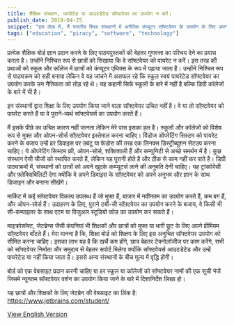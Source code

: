 ```yaml
---
title: शैक्षिक संस्थान, पायरेटेड या आउटडेटेड सॉफ्टवेयर का उपयोग न करें।
publish_date: 2019-04-25
snippet: "इस लेख में, मैं भारतीय शिक्षा संस्थानों में अनैतिक कंप्यूटर सॉफ्टवेयर के उपयोग के लिए अपनी टिप्पणियों और संभावित समाधानों को साझा कर रहा हूं"
tags: ["education", "piracy", "software", "technology"]
---
```


प्रत्येक शैक्षिक बोर्ड ज्ञान प्रदान करने के लिए पाठ्यपुस्तकों की बेहतर गुणवत्ता का परिचय देने का प्रयास करता है। उन्होंने निश्चित रूप से छात्रों को सिखाया कि वे सॉफ्टवेयर को पायरेट न करें। इस तरह की प्रथाओं को स्कूल और कॉलेज में छात्रों को कंप्यूटर एथिक्स के रूप में पढ़ाया जाता है। उन्होंने निश्चित रूप से पाठ्यक्रम को सही बनाया लेकिन वे यह जांचने में असफल रहे कि स्कूल स्वयं पायरेटेड सॉफ्टवेयर का उपयोग करके उन नैतिकता को तोड़ रहे थे। यह कहानी सिर्फ स्कूलों के बारे में नहीं है बल्कि डिग्री कॉलेजों के बारे में भी है।

इन संस्थानों द्वारा शिक्षा के लिए उपयोग किया जाने वाला सॉफ्टवेयर उचित नहीं है। वे या तो सॉफ़्टवेयर को पायरेट करते हैं या वे पुराने-व्यर्थ सॉफ्टवेयर्स का उपयोग करते हैं।

मैं इसके पीछे का उचित कारण नहीं जानता लेकिन मेरे पास इसका हल है। स्कूलों और कॉलेजों को विशेष रूप से मुक्त और ओपन-सोर्स सॉफ़्टवेयर इस्तेमाल करना चाहिए। विंडोज ऑपरेटिंग सिस्टम को पायरेट करने के बजाय उन्हें हर डिवाइस पर उबंटू या फेडोरा की तरह एक लिनक्स डिस्ट्रीब्यूशन सेटउप करना चाहिए। ये ऑपरेटिंग सिस्टम फ्री, ओपन-सोर्स, शक्तिशाली हैं और कम्युनिटी से अच्छे समर्थन में है। कुछ संस्थान ऐसी चीजों को स्थापित करते हैं, लेकिन यह पुरानी होते है और ठीक से काम नहीं कर पाते है। डिग्री पाठ्यक्रमों में, संस्थानों को छात्रों को अपने खुदके कम्प्यूटर्स लाने की अनुमति देनी चाहिए। यह ट्रांसपेरेंसी और फ़्लेक्सिबिलिटी देगा क्योंकि वे अपने डिवाइस के सॉफ़्टवेयर को अपने अनुभव और ज्ञान के साथ डिजाइन और बनाना सीखेंगे।

मार्किट में कई सॉफ्टवेयर विकल्प उपलब्ध हैं जो मुफ्त हैं, बाजार में नवीनतम का उपयोग करते हैं, कम बग हैं, और ओपन-सोर्स हैं। उदाहरण के लिए, पुराने टर्बो-सी सॉफ़्टवेयर का उपयोग करने के बजाय, वे किसी भी सी-कम्पाइलर के साथ एटम या विजुअल स्टूडियो कोड का उपयोग कर सकते हैं।

माइक्रोसॉफ्ट, जेटब्रेन्स जैसी कंपनियां भी शिक्षकों और छात्रों को मुफ्त या भारी छूट के लिए अपने प्रीमियम सॉफ़्टवेयर बाँटते हैं। मेरा मानना है कि, शिक्षा बोर्ड को शिक्षण के लिए इस अनुचित सॉफ्टवेयर उपयोग को सीमित करना चाहिए। इसका लाभ यह है कि खर्चे कम होंगे, छात्र बेहतर टेक्नोलॉजीज पर काम करेंगे, सभी को सॉफ्टवेयर निर्माता और समुदाय से बेहतर सपोर्ट मिलेगा क्योंकि सॉफ्टवेयर्स आउटडेटेड और उन्हें पायरेटेड या नहीं किया जाता है। इससे अन्य संस्थानों के बीच मूल्य में वृद्धि होगी।

बोर्ड को एक वेबसाइट प्रदान करनी चाहिए या हर स्कूल या कॉलेजों को सॉफ्टवेयर नामों की एक सूची भेजें जिसमे न्यूनतम सॉफ्टवेयर वर्शन का उपयोग किया जाने के बारे में दिशानिर्देश लिखा हो।

यह छात्रों और शिक्षकों के लिए जेटब्रेन की वेबसाइट का लिंक है: https://www.jetbrains.com/student/

[View English Version](2_en_educational_institutions_please_stop)
